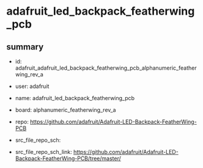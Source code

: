 # adafruit_led_backpack_featherwing_pcb
 
## summary 
* id: adafruit_adafruit_led_backpack_featherwing_pcb_alphanumeric_featherwing_rev_a
* user: adafruit
* name: adafruit_led_backpack_featherwing_pcb
* board: alphanumeric_featherwing_rev_a
* repo: https://github.com/adafruit/Adafruit-LED-Backpack-FeatherWing-PCB



* src_file_repo_sch: 
* src_file_repo_sch_link: https://github.com/adafruit/Adafruit-LED-Backpack-FeatherWing-PCB/tree/master/






